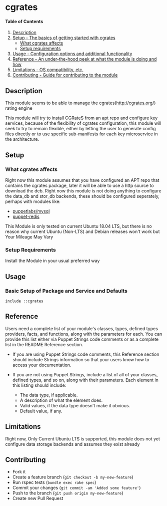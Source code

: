 # cgrates

#### Table of Contents

1. [Description](#description)
2. [Setup - The basics of getting started with cgrates](#setup)
    * [What cgrates affects](#what-cgrates-affects)
    * [Setup requirements](#setup-requirements)
3. [Usage - Configuration options and additional functionality](#usage)
4. [Reference - An under-the-hood peek at what the module is doing and how](#reference)
5. [Limitations - OS compatibility, etc.](#limitations)
6. [Contributing - Guide for contributing to the module](#contributing)

## Description

This module seems to be able to manage the cgrates(http://cgrates.org/) rating engine      

This module will try to install CGRateS from an apt repo and configure key services, because of the flexibility of cgrates configuration, this module will seek to try to remain flexible, either by letting the user to generate config files directly or to use specific sub-manifests for each key microservice in the architecture.

## Setup

### What cgrates affects

Right now this module assumes that you have configured an APT repo that contains the cgrates package, later it will be able to use a http source to download the deb. Right now this module is not doing anything to configure the data_db and stor_db backends, these should be configured seperately, perhaps with modules like:

* [puppetlabs/mysql](https://forge.puppet.com/puppetlabs/mysql)
* [puppet-redis](https://forge.puppet.com/puppet/redis)

This Module is only tested on current Ubuntu 18.04 LTS, but there is no reason why current Ubuntu (Non-LTS) and Debian releases won't work but Your Mileage May Vary

### Setup Requirements 

Install the Module in your usual preferred way

## Usage

### Basic Setup of Package and Service and Defaults

```puppet
include ::cgrates
```

## Reference

Users need a complete list of your module's classes, types, defined types providers, facts, and functions, along with the parameters for each. You can provide this list either via Puppet Strings code comments or as a complete list in the README Reference section.

* If you are using Puppet Strings code comments, this Reference section should include Strings information so that your users know how to access your documentation.

* If you are not using Puppet Strings, include a list of all of your classes, defined types, and so on, along with their parameters. Each element in this listing should include:

  * The data type, if applicable.
  * A description of what the element does.
  * Valid values, if the data type doesn't make it obvious.
  * Default value, if any.

## Limitations

Right now, Only Current Ubuntu LTS is supported, this module does not yet configure data storage backends and assumes they exist already

## Contributing

* Fork it
* Create a feature branch (`git checkout -b my-new-feature`)
* Run rspec tests (`bundle exec rake spec`)
* Commit your changes (`git commit -am 'Added some feature'`)
* Push to the branch (`git push origin my-new-feature`)
* Create new Pull Request

